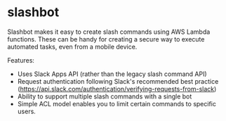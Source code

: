 # slashbot
Slashbot makes it easy to create slash commands using AWS Lambda functions. These can be handy for creating a secure way to execute automated tasks, even from a mobile device.

Features:
* Uses Slack Apps API (rather than the legacy slash command API)
* Request authentication following Slack's recommended best practice (https://api.slack.com/authentication/verifying-requests-from-slack)
* Ability to support multiple slash commands with a single bot
* Simple ACL model enables you to limit certain commands to specific users.
